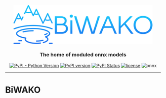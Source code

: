 <div align="center">

<img src="utils/biwako.png" width="450">

### The home of moduled onnx models

[![PyPI - Python Version](https://img.shields.io/pypi/pyversions/NaMAZU)](https://pypi.org/project/NaMAZU/)
[![PyPI version](https://badge.fury.io/py/NaMAZU.svg)](https://badge.fury.io/py/NaMAZU)
[![PyPI Status](https://pepy.tech/badge/NaMAZU)](https://pepy.tech/project/NaMAZU)
[![license](https://img.shields.io/badge/License-GPL--3.0-informational)](https://github.com/NMZ0429/NaMAZU/blob/main/LICENSE)
![onnx](https://img.shields.io/badge/ONNX-1.10-005CED.svg?logo=ONNX&style=popout)

* * *

</div>

# BiWAKO

